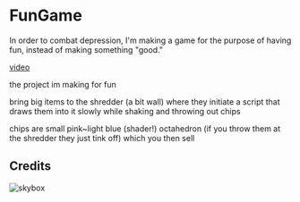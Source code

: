 # FunGame

In order to combat depression, I'm making a game for the purpose of having fun, instead of making something "good."

[video](https://godotengine.org/storage/releases/4.4/video/godot_jolt.webm)

the project im making for fun

bring big items to the shredder (a bit wall) where they initiate a script that draws them into it slowly while shaking and throwing out chips

chips are small pink~light blue (shader!) octahedron (if you throw them at the shredder they just tink off) which you then sell

## Credits

![skybox](https://sketchfab.com/3d-models/free-skybox-anime-sky-56a60c1d1e8b44eabff138374f996d8f)